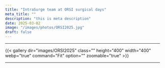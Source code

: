 ```yaml
---
title: "IntraSurge team at ORSI surgical days"
meta_title: ""
description: "this is meta description"
date: 2025-03-02
image: "/images/photos/ORSI2025.jpg"
draft: false
---
```



<hr>

<!-- ### Gallery -->

{{< gallery dir="images/ORSI2025" class="" height="400" width="400" webp="true" command="Fit" option="" zoomable="true" >}}

<hr>